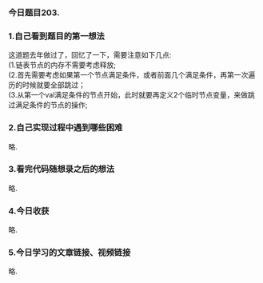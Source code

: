### 今日题目203.  
  
### 1.自己看到题目的第一想法  
这道题去年做过了，回忆了一下，需要注意如下几点:  
(1.链表节点的内存不需要考虑释放;  
(2.首先需要考虑如果第一个节点满足条件，或者前面几个满足条件，再第一次遍历的时候就要全部跳过；  
(3.从第一个val满足条件的节点开始，此时就要再定义2个临时节点变量，来做跳过满足条件的节点的操作;  
  
### 2.自己实现过程中遇到哪些困难  
略.  
### 3.看完代码随想录之后的想法  
略.  
### 4.今日收获  
略.  
### 5.今日学习的文章链接、视频链接  
略.  


  
  
  
